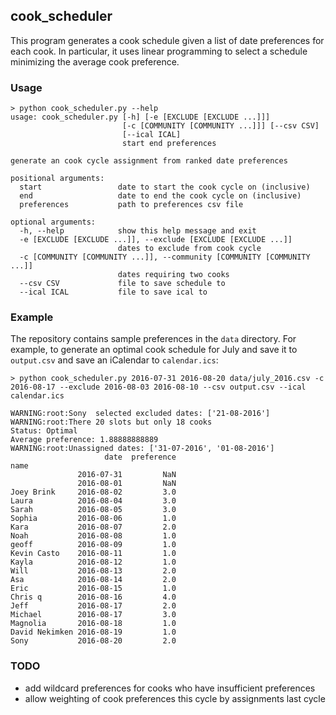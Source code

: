 ## cook_scheduler
This program generates a cook schedule given a list of date preferences for each cook. In particular, it uses linear programming to select a schedule minimizing the average cook preference.

### Usage
```
> python cook_scheduler.py --help
usage: cook_scheduler.py [-h] [-e [EXCLUDE [EXCLUDE ...]]]
                         [-c [COMMUNITY [COMMUNITY ...]]] [--csv CSV]
                         [--ical ICAL]
                         start end preferences

generate an cook cycle assignment from ranked date preferences

positional arguments:
  start                 date to start the cook cycle on (inclusive)
  end                   date to end the cook cycle on (inclusive)
  preferences           path to preferences csv file

optional arguments:
  -h, --help            show this help message and exit
  -e [EXCLUDE [EXCLUDE ...]], --exclude [EXCLUDE [EXCLUDE ...]]
                        dates to exclude from cook cycle
  -c [COMMUNITY [COMMUNITY ...]], --community [COMMUNITY [COMMUNITY ...]]
                        dates requiring two cooks
  --csv CSV             file to save schedule to
  --ical ICAL           file to save ical to
```

### Example
The repository contains sample preferences in the `data` directory. For example, to generate an optimal cook schedule for July and save it to `output.csv` and save an iCalendar to `calendar.ics`:
```
> python cook_scheduler.py 2016-07-31 2016-08-20 data/july_2016.csv -c 2016-08-17 --exclude 2016-08-03 2016-08-10 --csv output.csv --ical calendar.ics

WARNING:root:Sony  selected excluded dates: ['21-08-2016']
WARNING:root:There 20 slots but only 18 cooks
Status: Optimal
Average preference: 1.88888888889
WARNING:root:Unassigned dates: ['31-07-2016', '01-08-2016']
                     date  preference
name                                 
               2016-07-31         NaN
               2016-08-01         NaN
Joey Brink     2016-08-02         3.0
Laura          2016-08-04         3.0
Sarah          2016-08-05         3.0
Sophia         2016-08-06         1.0
Kara           2016-08-07         2.0
Noah           2016-08-08         1.0
geoff          2016-08-09         1.0
Kevin Casto    2016-08-11         1.0
Kayla          2016-08-12         1.0
Will           2016-08-13         2.0
Asa            2016-08-14         2.0
Eric           2016-08-15         1.0
Chris q        2016-08-16         4.0
Jeff           2016-08-17         2.0
Michael        2016-08-17         3.0
Magnolia       2016-08-18         1.0
David Nekimken 2016-08-19         1.0
Sony           2016-08-20         2.0
```

### TODO
- add wildcard preferences for cooks who have insufficient preferences
- allow weighting of cook preferences this cycle by assignments last cycle
